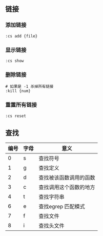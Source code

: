 ## 链接

### 添加链接

```
:cs add {file}
```

### 显示链接

```
:cs show
```

### 删除链接

```
# 如果是 -1 杀掉所有链接
:kill {num}
```

### 重置所有链接

```
:cs reset
```



## 查找

| 编号 | 字母 | 意义                   |
| ---- | ---- | ---------------------- |
| 0    | s    | 查找符号               |
| 1    | g    | 查找定义               |
| 2    | d    | 查找被该函数调用的函数 |
| 3    | c    | 查找调用这个函数的地方 |
| 4    | t    | 查找字符串             |
| 6    | e    | 查找egrep 匹配模式     |
| 7    | f    | 查找文件               |
| 8    | i    | 查找头文件             |

